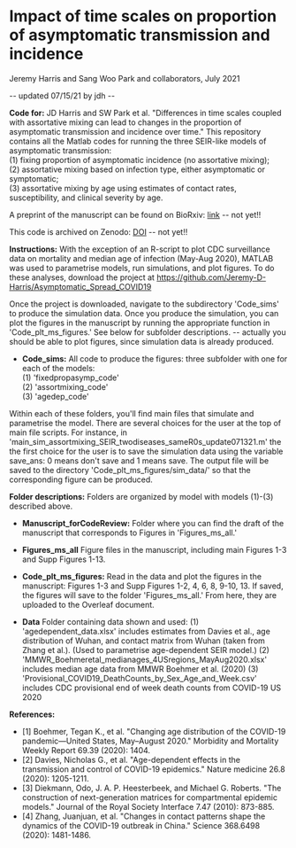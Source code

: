 # Impact of time scales on proportion of asymptomatic transmission and incidence
Jeremy Harris and Sang Woo Park and collaborators, July 2021

 -- updated 07/15/21 by jdh --

**Code for:** JD Harris and SW Park et al. "Differences in time scales coupled with assortative mixing can lead to changes in the proportion of asymptomatic transmission and incidence over time." This repository contains all the Matlab codes for running the three SEIR-like models of asymptomatic transmission: <br>
(1) fixing proportion of asymptomatic incidence (no assortative mixing); <br>
(2) assortative mixing based on infection type, either asymptomatic or symptomatic; <br>
(3) assortative mixing by age using estimates of contact rates, susceptibility, and clinical severity by age.

A preprint of the manuscript can be found on BioRxiv: [link](XXX) -- not yet!!

This code is archived on Zenodo: [DOI](XXX) -- not yet!!

**Instructions:** With the exception of an R-script to plot CDC surveillance data on mortality and median age of infection (May-Aug 2020), MATLAB was used to parametrise models, run simulations, and plot figures. To do these analyses, download the project at https://github.com/Jeremy-D-Harris/Asymptomatic_Spread_COVID19

Once the project is downloaded, navigate to the subdirectory 'Code_sims' to produce the simulation data. Once you produce the simulation, you can plot the figures in the manuscript by running the appropriate function in 'Code_plt_ms_figures.' See below for subfolder descriptions. -- actually you should be able to plot figures, since simulation data is already produced.

- **Code_sims:** All code to produce the figures: three subfolder with one for each of the models: <br>
(1) 'fixedpropasymp_code' <br>
(2) 'assortmixing_code' <br>
(3) 'agedep_code'

Within each of these folders, you'll find main files that simulate and parametrise the model. There are several choices for the user at the top of main file scripts. For instance, in 'main_sim_assortmixing_SEIR_twodiseases_sameR0s_update071321.m' the the first choice for the user is to save the simulation data using the variable save_ans: 0 means don't save and 1 means save. The output file will be saved to the directory 'Code_plt_ms_figures/sim_data/' so that the corresponding figure can be produced.

**Folder descriptions:** Folders are organized by model with models (1)-(3) described above.

- **Manuscript_forCodeReview:** Folder where you can find the draft of the manuscript that corresponds to Figures in 'Figures_ms_all.'

- **Figures_ms_all** Figure files in the manuscript, including main Figures 1-3 and Supp Figures 1-13.

- **Code_plt_ms_figures:**
 Read in the data and plot the figures in the manuscript: Figures 1-3 and Supp Figures 1-2, 4, 6, 8, 9-10, 13. If saved, the figures will save to the folder 'Figures_ms_all.' From here, they are uploaded to the Overleaf document.

- **Data** Folder containing data shown and used:
(1) 'agedependent_data.xlsx' includes estimates from Davies et al., age distribution of Wuhan, and contact matrix from Wuhan (taken from Zhang et al.). (Used to parametrise age-dependent SEIR model.)
(2) 'MMWR_Boehmeretal_medianages_4USregions_MayAug2020.xlsx' includes median age data from MMWR Boehmer et al. (2020)
(3) 'Provisional_COVID19_DeathCounts_by_Sex_Age_and_Week.csv' includes CDC provisional end of week death counts from
COVID-19 US 2020


**References:**
- [1] Boehmer, Tegan K., et al. "Changing age distribution of the COVID-19 pandemic—United States, May–August 2020." Morbidity and Mortality Weekly Report 69.39 (2020): 1404.
- [2] Davies, Nicholas G., et al. "Age-dependent effects in the transmission and control of COVID-19 epidemics." Nature medicine 26.8 (2020): 1205-1211.
- [3] Diekmann, Odo, J. A. P. Heesterbeek, and Michael G. Roberts. "The construction of next-generation matrices for compartmental epidemic models." Journal of the Royal Society Interface 7.47 (2010): 873-885.
- [4] Zhang, Juanjuan, et al. "Changes in contact patterns shape the dynamics of the COVID-19 outbreak in China." Science 368.6498 (2020): 1481-1486.
